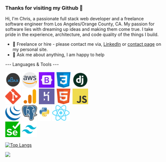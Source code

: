 ### Thanks for visiting my Github 👋 

Hi, I'm Chris, a passionate full stack web developer and a freelance software engineer from Los Angeles/Orange County, CA. My passion for software lies with dreaming up ideas and making them come true. I take pride in the experience, architecture, and code quality of the things I build.

- 💼 Freelance or hire - please contact me via, [LinkedIn](https://www.linkedin.com/in/chrispkdev/) or [contact page](https://www.chrispkdev.com/) on my personal site.
- 💬 Ask me about anything, I am happy to help

---  Languages & Tools  --- <br /><br />
<img height="50" src="https://github.com/ckp7blessed/portfolio/blob/master/src/assets/ajax.png">
<img height="50" src="https://github.com/ckp7blessed/portfolio/blob/master/src/assets/aws.png">
<img height="50" src="https://github.com/ckp7blessed/portfolio/blob/master/src/assets/bootstrap.jpg">
<img height="50" src="https://github.com/ckp7blessed/portfolio/blob/master/src/assets/css.png">
<img height="50" src="https://github.com/ckp7blessed/portfolio/blob/master/src/assets/django.png">
<br />
<img height="50" src="https://github.com/ckp7blessed/portfolio/blob/master/src/assets/git.png">
<img height="50" src="https://github.com/ckp7blessed/portfolio/blob/master/src/assets/googleanalytics.png">
<img height="50" src="https://github.com/ckp7blessed/portfolio/blob/master/src/assets/heroku.png">
<img height="50" src="https://github.com/ckp7blessed/portfolio/blob/master/src/assets/html.png">
<img height="50" src="https://github.com/ckp7blessed/portfolio/blob/master/src/assets/javascript.png">
<br />
<img height="50" src="https://github.com/ckp7blessed/portfolio/blob/master/src/assets/jquery.png">
<img height="50" src="https://github.com/ckp7blessed/portfolio/blob/master/src/assets/postgresql.png">
<img height="50" src="https://github.com/ckp7blessed/portfolio/blob/master/src/assets/python.jpg">
<img height="50" src="https://github.com/ckp7blessed/portfolio/blob/master/src/assets/react.png">
<br />
<img height="50" src="https://github.com/ckp7blessed/portfolio/blob/master/src/assets/selenium.png">
<img height="50" src="https://github.com/ckp7blessed/portfolio/blob/master/src/assets/tailwindcss.png">
<br />

[![Top Langs](https://github-readme-stats.vercel.app/api/top-langs/?username=ckp7blessed&layout=compact&hide=procfile)](https://github.com/ckp7blessed/github-readme-stats)



<img height="100" src="https://github.com/ckp7blessed/portfolio/blob/master/src/assets/bluesphere.gif">

<!--
**ckp7blessed/ckp7blessed** is a ✨ _special_ ✨ repository because its `README.md` (this file) appears on your GitHub profile.

Here are some ideas to get you started:

- 🔭 I’m currently working on ...
- 🌱 I’m currently learning ...
- 👯 I’m looking to collaborate on ...
- 🤔 I’m looking for help with ...
- 💬 Ask me about ...
- 📫 How to reach me: ...
- 😄 Pronouns: ...
- ⚡ Fun fact: ...
-->
